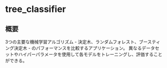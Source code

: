 # tree_classifier

## 概要
3つの主要な機械学習アルゴリズム - 決定木、ランダムフォレスト、ブースティング決定木 - のパフォーマンスを比較するアプリケーション。
異なるデータセットやハイパーパラメータを使用して各モデルをトレーニングし、評価することができる。
